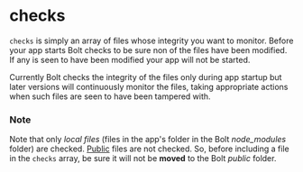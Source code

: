 # checks

`checks` is simply an array of files whose integrity you want to monitor. Before your app starts Bolt checks to be sure non of the files have been modified. If any is seen to have been modified your app will not be started.

Currently Bolt checks the integrity of the files only during app startup but later versions will continuously monitor the files, taking appropriate actions when such files are seen to have been tampered with.

### Note

Note that only _local files_ \(files in the app's folder in the Bolt _node\_modules_ folder\) are checked. [Public](/public.md) files are not checked. So, before including a file in the `checks` array, be sure it will not be **moved** to the Bolt _public_ folder.

